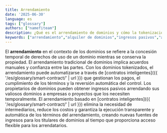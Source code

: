 ```yaml
---
title: Arrendamiento
date: '2025-06-30'
language: es
tags: ["glossary"]
authors: ["namefiteam"]
description: ¿Qué es el arrendamiento de dominios y cómo la tokenización permite nuevos modelos de arrendamiento?
keywords: ["arrendamiento","alquiler de dominios","ingresos pasivos","arrendamiento por contrato inteligente","pagos automatizados"]
---
```


El **arrendamiento** en el contexto de los dominios se refiere a la concesión temporal de derechos de uso de un dominio mientras se conserva la propiedad. El arrendamiento tradicional de dominios implica acuerdos manuales y confianza entre las partes. Con los dominios tokenizados, el arrendamiento puede automatizarse a través de [contratos inteligentes]({{ '/es/glossary/smart-contract/' | url }}) que gestionan los pagos, el cumplimiento de los términos y la reversión automática del control. Los propietarios de dominios pueden obtener ingresos pasivos arrendando sus valiosos dominios a empresas o proyectos que los necesiten temporalmente. El arrendamiento basado en [contratos inteligentes]({{ '/es/glossary/smart-contract/' | url }}) elimina la necesidad de intermediarios, reduce los costos y garantiza la ejecución transparente y automática de los términos del arrendamiento, creando nuevas fuentes de ingresos para los titulares de dominios al tiempo que proporciona acceso flexible para los arrendatarios.